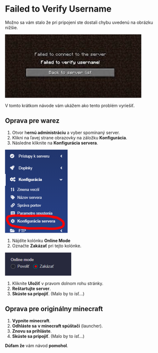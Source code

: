 # Failed to Verify Username

Možno sa vám stalo že pri pripojení ste dostali chybu uvedenú na obrázku nižšie.

![](../../.gitbook/assets/image%20%286%29.png)

V tomto krátkom návode vám ukážem ako tento problém vyriešiť.

## Oprava pre warez

1. Otvor h**ernú administráciu** a vyber spomínaný server.  
2. Klikni na ľavej strane obrazovky na záložku **Konfigurácia**.  
3. Následne kliknite na **Konfigurácia servera**.

![](../../.gitbook/assets/image%20%288%29.png)

1. Nájdite kolónku **Online Mode**  
2. Označte **Zakázať** pri tejto kolónke.

![](../../.gitbook/assets/image%20%2811%29.png)

1. Kliknite **Uložiť** v pravom dolnom rohu stránky.  
2. **Reštartujte server**.  
3. **Skúste sa pripojiť**. \(Malo by to ísť...\)

## Oprava pre originálny minecraft

1. **Vypnite minecraft**.  
2. **Odhláste sa** **v minecraft spúštači** \(launcher\).  
3. **Znovu sa prihláste**.  
4. **Skúste sa pripojiť**. \(Malo by to ísť...\)

**Dúfam že** vám návod **pomohol**.

